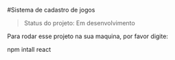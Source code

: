 #Sistema de cadastro de jogos

> Status do projeto: Em desenvolvimento

Para rodar esse projeto na sua maquina, por favor digite:


npm intall react
